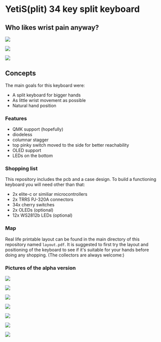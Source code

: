 # YetiS(plit) 34 key split keyboard

## Who likes wrist pain anyway?

![](pictures/wood2.png)

![](pictures/wood1.png)

![](pictures/wood3.png)

## Concepts
The main goals for this keyboard were:

- A split keyboard for bigger hands
- As little wrist movement as possible
- Natural hand position

### Features
- QMK support (hopefully)
- diodeless
- columnar stagger
- top pinky switch moved to the side for better reachability
- OLED support
- LEDs on the bottom

### Shopping list
This repository includes the pcb and a case design. To build a functioning
keyboard you will need other than that:

- 2x elite-c or similiar microcontrollers
- 2x TRRS PJ-320A connectors
- 34x cherry switches
- 2x OLEDs (optional)
- 12x WS2812b LEDs (optional)

### Map
Real life printable layout can be found in the main directory of this
repository named `layout.pdf`. It is suggested to first try the layout
and positioning of the keyboard to see if it's suitable for your hands before
doing any shopping. (The collectors are always welcome:)

### Pictures of the alpha version

![](pictures/yeti.JPG)

![](pictures/artistic2.JPG)

![](pictures/artistic1.JPG)

![](pictures/left.JPG)

![](pictures/right.JPG)

![](pictures/oled1.JPG)

![](pictures/oled2.JPG)
